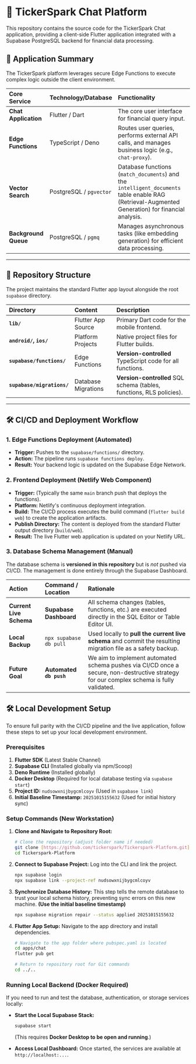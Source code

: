 # 🚀 TickerSpark Chat Platform

This repository contains the source code for the TickerSpark Chat application, providing a client-side Flutter application integrated with a Supabase PostgreSQL backend for financial data processing.

## 🌟 Application Summary

The TickerSpark platform leverages secure Edge Functions to execute complex logic outside the client environment.

| Core Service | Technology/Database | Functionality |
| :--- | :--- | :--- |
| **Chat Application** | Flutter / Dart | The core user interface for financial query input. |
| **Edge Functions** | TypeScript / Deno | Routes user queries, performs external API calls, and manages business logic (e.g., `chat-proxy`). |
| **Vector Search** | PostgreSQL / `pgvector` | Database functions (`match_documents`) and the `intelligent_documents` table enable RAG (Retrieval-Augmented Generation) for financial analysis. |
| **Background Queue** | PostgreSQL / `pgmq` | Manages asynchronous tasks (like embedding generation) for efficient data processing. |

---

## 📁 Repository Structure

The project maintains the standard Flutter app layout alongside the root `supabase` directory.

| Directory | Content | Description |
| :--- | :--- | :--- |
| **`lib/`** | Flutter App Source | Primary Dart code for the mobile frontend. |
| **`android/`, `ios/`** | Platform Projects | Native project files for Flutter builds. |
| **`supabase/functions/`** | Edge Functions | **Version-controlled** TypeScript code for all functions. |
| **`supabase/migrations/`**| Database Migrations | **Version-controlled** SQL schema (tables, functions, RLS policies). |

---

## 🛠️ CI/CD and Deployment Workflow

### 1. Edge Functions Deployment (Automated)

* **Trigger:** Pushes to the `supabase/functions/` directory.
* **Action:** The pipeline runs `supabase functions deploy`.
* **Result:** Your backend logic is updated on the Supabase Edge Network.

### 2. Frontend Deployment (Netlify Web Component)

* **Trigger:** (Typically the same `main` branch push that deploys the functions).
* **Platform:** Netlify's continuous deployment integration.
* **Build:** The CI/CD process executes the build command (`flutter build web`) to create the application artifacts.
* **Publish Directory:** The content is deployed from the standard Flutter output directory (`build/web`).
* **Result:** The live Flutter web application is updated on your Netlify URL.

### 3. Database Schema Management (Manual)

The database schema is **versioned in this repository** but is *not* pushed via CI/CD. The management is done entirely through the Supabase Dashboard.

| Action | Command / Location | Rationale |
| :--- | :--- | :--- |
| **Current Live Schema** | **Supabase Dashboard** | All schema changes (tables, functions, etc.) are executed directly in the SQL Editor or Table Editor UI. |
| **Local Backup** | `npx supabase db pull` | Used locally to **pull the current live schema** and commit the resulting migration file as a safety backup. |
| **Future Goal** | **Automated `db push`** | We aim to implement automated schema pushes via CI/CD once a secure, non-destructive strategy for our complex schema is fully validated. |

## 🛠️ Local Development Setup

To ensure full parity with the CI/CD pipeline and the live application, follow these steps to set up your local development environment.

### Prerequisites

1.  **Flutter SDK** (Latest Stable Channel)
2.  **Supabase CLI** (Installed globally via npm/Scoop)
3.  **Deno Runtime** (Installed globally)
4.  **Docker Desktop** (Required for local database testing via `supabase start`)
5.  **Project ID:** `nudsowxnijbygcmlcoyv` (Used in `supabase link`)
6.  **Initial Baseline Timestamp:** `20251015155632` (Used for initial history sync)

### Setup Commands (New Workstation)

1.  **Clone and Navigate to Repository Root:**
    ```bash
    # Clone the repository (adjust folder name if needed)
    git clone [https://github.com/tickerspark/Tickerspark-Platform.git](https://github.com/tickerspark/Tickerspark-Platform.git)
    cd Tickerspark-Platform
    ```

2.  **Connect to Supabase Project:** Log into the CLI and link the project.
    ```bash
    npx supabase login
    npx supabase link --project-ref nudsowxnijbygcmlcoyv
    ```

3.  **Synchronize Database History:** This step tells the remote database to trust your local schema history, preventing sync errors on this new machine. **(Use the initial baseline timestamp)**
    ```bash
    npx supabase migration repair --status applied 20251015155632
    ```

4.  **Flutter App Setup:** Navigate to the app directory and install dependencies.
    ```bash
    # Navigate to the app folder where pubspec.yaml is located
    cd apps/chat
    flutter pub get
    
    # Return to repository root for Git commands
    cd ../..
    ```

### Running Local Backend (Docker Required)

If you need to run and test the database, authentication, or storage services locally:

* **Start the Local Supabase Stack:**
    ```bash
    supabase start
    ```
    (This requires **Docker Desktop to be open and running**.)

* **Access Local Dashboard:** Once started, the services are available at `http://localhost:...`.

